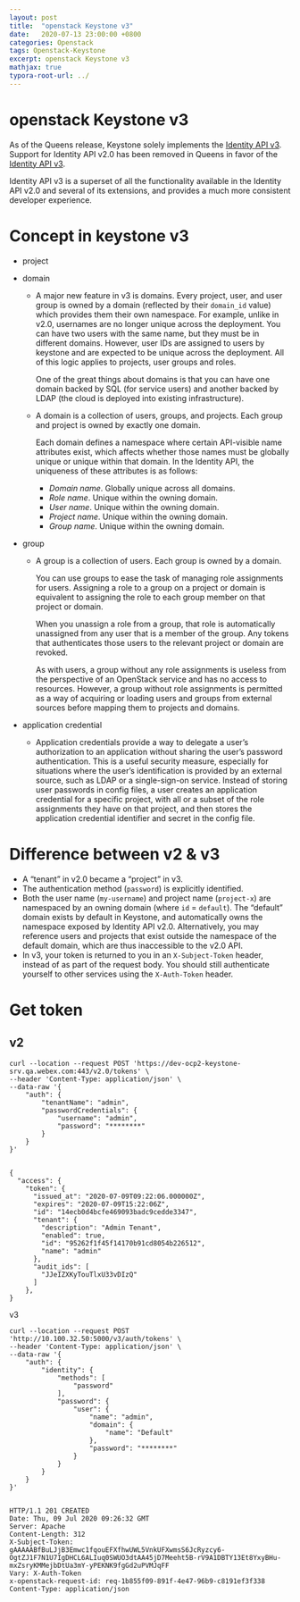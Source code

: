 ```yaml
---
layout: post
title:  "openstack Keystone v3"
date:   2020-07-13 23:00:00 +0800
categories: Openstack
tags: Openstack-Keystone
excerpt: openstack Keystone v3
mathjax: true
typora-root-url: ../
---
```


# openstack Keystone v3

As of the Queens release, Keystone solely implements the [Identity API v3](https://docs.openstack.org/api-ref/identity/v3/). Support for Identity API v2.0 has been removed in Queens in favor of the [Identity API v3](https://docs.openstack.org/api-ref/identity/v3/).

Identity API v3 is a superset of all the functionality available in the Identity API v2.0 and several of its extensions, and provides a much more consistent developer experience.

# Concept in keystone v3

- project

- domain

  - A major new feature in v3 is domains. Every project, user, and user group is owned by a domain (reflected by their `domain_id` value) which provides them their own namespace. For example, unlike in v2.0, usernames are no longer unique across the deployment. You can have two users with the same name, but they must be in different domains. However, user IDs are assigned to users by keystone and are expected to be unique across the deployment. All of this logic applies to projects, user groups and roles.

    One of the great things about domains is that you can have one domain backed by SQL (for service users) and another backed by LDAP (the cloud is deployed into existing infrastructure).

  - A domain is a collection of users, groups, and projects. Each group and project is owned by exactly one domain.

    Each domain defines a namespace where certain API-visible name attributes exist, which affects whether those names must be globally unique or unique within that domain. In the Identity API, the uniqueness of these attributes is as follows:

    - *Domain name*. Globally unique across all domains.
    - *Role name*. Unique within the owning domain.
    - *User name*. Unique within the owning domain.
    - *Project name*. Unique within the owning domain.
    - *Group name*. Unique within the owning domain.

- group

  - A group is a collection of users. Each group is owned by a domain.

    You can use groups to ease the task of managing role assignments for users. Assigning a role to a group on a project or domain is equivalent to assigning the role to each group member on that project or domain.

    When you unassign a role from a group, that role is automatically unassigned from any user that is a member of the group. Any tokens that authenticates those users to the relevant project or domain are revoked.

    As with users, a group without any role assignments is useless from the perspective of an OpenStack service and has no access to resources. However, a group without role assignments is permitted as a way of acquiring or loading users and groups from external sources before mapping them to projects and domains.

- application credential

  - Application credentials provide a way to delegate a user’s authorization to an application without sharing the user’s password authentication. This is a useful security measure, especially for situations where the user’s identification is provided by an external source, such as LDAP or a single-sign-on service. Instead of storing user passwords in config files, a user creates an application credential for a specific project, with all or a subset of the role assignments they have on that project, and then stores the application credential identifier and secret in the config file.

# Difference between v2 & v3

- A “tenant” in v2.0 became a “project” in v3.
- The authentication method (`password`) is explicitly identified.
- Both the user name (`my-username`) and project name (`project-x`) are namespaced by an owning domain (where `id` = `default`). The “default” domain exists by default in Keystone, and automatically owns the namespace exposed by Identity API v2.0. Alternatively, you may reference users and projects that exist outside the namespace of the default domain, which are thus inaccessible to the v2.0 API.
- In v3, your token is returned to you in an `X-Subject-Token` header, instead of as part of the request body. You should still authenticate yourself to other services using the `X-Auth-Token` header.

# Get token

## v2

```shell
curl --location --request POST 'https://dev-ocp2-keystone-srv.qa.webex.com:443/v2.0/tokens' \
--header 'Content-Type: application/json' \
--data-raw '{
    "auth": {
        "tenantName": "admin",
        "passwordCredentials": {
            "username": "admin",
            "password": "********"
        }
    }
}'
 
 
{
  "access": {
    "token": {
      "issued_at": "2020-07-09T09:22:06.000000Z",
      "expires": "2020-07-09T15:22:06Z",
      "id": "14ecb0d4bcfe469093badc9cedde3347",
      "tenant": {
        "description": "Admin Tenant",
        "enabled": true,
        "id": "95262f1f45f14170b91cd8054b226512",
        "name": "admin"
      },
      "audit_ids": [
        "JJeIZXKyTouTlxU33vDIzQ"
      ]
    },
}
```

v3

```shell
curl --location --request POST 'http://10.100.32.50:5000/v3/auth/tokens' \
--header 'Content-Type: application/json' \
--data-raw '{
    "auth": {
        "identity": {
            "methods": [
                "password"
            ],
            "password": {
                "user": {
                    "name": "admin",
                    "domain": {
                        "name": "Default"
                    },
                    "password": "********"
                }
            }
        }
    }
}'
 
 
HTTP/1.1 201 CREATED
Date: Thu, 09 Jul 2020 09:26:32 GMT
Server: Apache
Content-Length: 312
X-Subject-Token: gAAAAABfBuLJjB3Emwc1fqouEFXfhwUWL5VnkUFXwmsS6JcRyzcy6-OgtZJ1F7N1U7IgDHCL6ALIuq0SWUO3dtAA45jD7Meeht5B-rV9A1DBTY13Et8YxyBHu-mxZsryKMMejbDtUa3mY-yPEKNK9fgGd2uPVMJqFF
Vary: X-Auth-Token
x-openstack-request-id: req-1b855f09-891f-4e47-96b9-c8191ef3f338
Content-Type: application/json
```